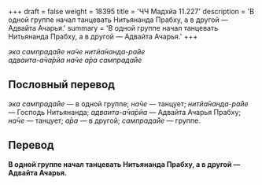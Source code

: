 +++
draft = false
weight = 18395
title = 'ЧЧ Мадхйа 11.227'
description = 'В одной группе начал танцевать Нитьянанда Прабху, а в другой — Адвайта Ачарья.'
summary = 'В одной группе начал танцевать Нитьянанда Прабху, а в другой — Адвайта Ачарья.'
+++

_эка сампрада̄йе на̄че нитйа̄нанда-ра̄йе  
адваита-а̄ча̄рйа на̄че а̄ра сампрада̄йе_

## Пословный перевод

_эка_ _сампрада̄йе_ — в одной группе; _на̄че_ — танцует; _нитйа̄нанда_\-_ра̄йе_ — Господь Нитьянанда; _адваита_\-_а̄ча̄рйа_ — Адвайта Ачарья Прабху; _на̄че_ — танцует; _а̄ра_ — в другой; _сампрада̄йе_ — группе.

## Перевод

**В одной группе начал танцевать Нитьянанда Прабху, а в другой — Адвайта Ачарья.**
